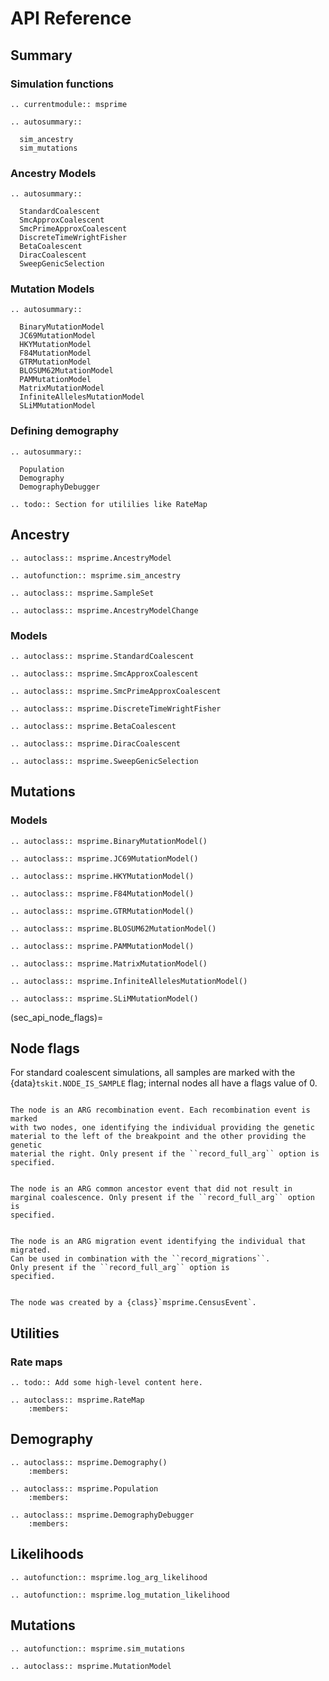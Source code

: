 # API Reference


## Summary

### Simulation functions

```{eval-rst}
.. currentmodule:: msprime

.. autosummary::

  sim_ancestry
  sim_mutations

```

### Ancestry Models


```{eval-rst}
.. autosummary::

  StandardCoalescent
  SmcApproxCoalescent
  SmcPrimeApproxCoalescent
  DiscreteTimeWrightFisher
  BetaCoalescent
  DiracCoalescent
  SweepGenicSelection
```

### Mutation Models

```{eval-rst}
.. autosummary::

  BinaryMutationModel
  JC69MutationModel
  HKYMutationModel
  F84MutationModel
  GTRMutationModel
  BLOSUM62MutationModel
  PAMMutationModel
  MatrixMutationModel
  InfiniteAllelesMutationModel
  SLiMMutationModel
```

### Defining demography

```{eval-rst}
.. autosummary::

  Population
  Demography
  DemographyDebugger
```

```{eval-rst}
.. todo:: Section for utililies like RateMap
```

## Ancestry

```{eval-rst}
.. autoclass:: msprime.AncestryModel
```

```{eval-rst}
.. autofunction:: msprime.sim_ancestry
```

```{eval-rst}
.. autoclass:: msprime.SampleSet
```

```{eval-rst}
.. autoclass:: msprime.AncestryModelChange
```

### Models

```{eval-rst}
.. autoclass:: msprime.StandardCoalescent
```

```{eval-rst}
.. autoclass:: msprime.SmcApproxCoalescent
```

```{eval-rst}
.. autoclass:: msprime.SmcPrimeApproxCoalescent
```


```{eval-rst}
.. autoclass:: msprime.DiscreteTimeWrightFisher
```

```{eval-rst}
.. autoclass:: msprime.BetaCoalescent
```

```{eval-rst}
.. autoclass:: msprime.DiracCoalescent
```

```{eval-rst}
.. autoclass:: msprime.SweepGenicSelection
```

## Mutations


### Models
```{eval-rst}
.. autoclass:: msprime.BinaryMutationModel()
```

```{eval-rst}
.. autoclass:: msprime.JC69MutationModel()
```

```{eval-rst}
.. autoclass:: msprime.HKYMutationModel()
```

```{eval-rst}
.. autoclass:: msprime.F84MutationModel()
```

```{eval-rst}
.. autoclass:: msprime.GTRMutationModel()
```

```{eval-rst}
.. autoclass:: msprime.BLOSUM62MutationModel()
```

```{eval-rst}
.. autoclass:: msprime.PAMMutationModel()

```

```{eval-rst}
.. autoclass:: msprime.MatrixMutationModel()
```

```{eval-rst}
.. autoclass:: msprime.InfiniteAllelesMutationModel()
```

```{eval-rst}
.. autoclass:: msprime.SLiMMutationModel()
```


(sec_api_node_flags)=

## Node flags

For standard coalescent simulations, all samples are marked with the
{data}`tskit.NODE_IS_SAMPLE` flag; internal nodes all have a flags value of 0.

<!---
todo link these up with the examples sections below where they are used.
-->

```{data} msprime.NODE_IS_RE_EVENT

The node is an ARG recombination event. Each recombination event is marked
with two nodes, one identifying the individual providing the genetic
material to the left of the breakpoint and the other providing the genetic
material the right. Only present if the ``record_full_arg`` option is
specified.

```

```{data} msprime.NODE_IS_CA_EVENT

The node is an ARG common ancestor event that did not result in
marginal coalescence. Only present if the ``record_full_arg`` option is
specified.

```

```{data} msprime.NODE_IS_MIG_EVENT

The node is an ARG migration event identifying the individual that migrated.
Can be used in combination with the ``record_migrations``.
Only present if the ``record_full_arg`` option is
specified.

```

```{data} msprime.NODE_IS_CEN_EVENT

The node was created by a {class}`msprime.CensusEvent`.

```

## Utilities


### Rate maps

```{eval-rst}
.. todo:: Add some high-level content here.
```

```{eval-rst}
.. autoclass:: msprime.RateMap
    :members:
```

## Demography


```{eval-rst}
.. autoclass:: msprime.Demography()
    :members:
```

```{eval-rst}
.. autoclass:: msprime.Population
    :members:
```

```{eval-rst}
.. autoclass:: msprime.DemographyDebugger
    :members:

```

## Likelihoods

```{eval-rst}
.. autofunction:: msprime.log_arg_likelihood
```

```{eval-rst}
.. autofunction:: msprime.log_mutation_likelihood
```

## Mutations

```{eval-rst}
.. autofunction:: msprime.sim_mutations
```


```{eval-rst}
.. autoclass:: msprime.MutationModel
```


